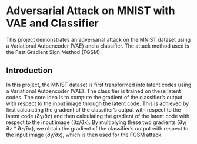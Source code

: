 # Adversarial Attack on MNIST with VAE and Classifier

This project demonstrates an adversarial attack on the MNIST dataset using a Variational Autoencoder (VAE) and a classifier. The attack method used is the Fast Gradient Sign Method (FGSM).

## Introduction

In this project, the MNIST dataset is first transformed into latent codes using a Variational Autoencoder (VAE). The classifier is trained on these latent codes. The core idea is to compute the gradient of the classifier’s output with respect to the input image through the latent code. This is achieved by first calculating the gradient of the classifier’s output with respect to the latent code (∂y/∂z) and then calculating the gradient of the latent code with respect to the input image (∂z/∂x). By multiplying these two gradients (∂y/∂z * ∂z/∂x), we obtain the gradient of the classifier’s output with respect to the input image (∂y/∂x), which is then used for the FGSM attack.


